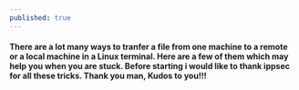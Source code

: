 ```yaml
---
published: true
---
```

#### There are a lot many ways to tranfer a file from one machine to a remote or a local machine in a Linux terminal. Here are a few of them which may help you when you are stuck. Before starting i would like to thank ippsec for all these tricks. Thank you man, Kudos to you!!!



